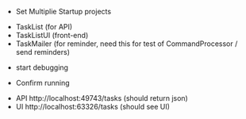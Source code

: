 ﻿* Set Multiplie Startup projects
- TaskList (for API)
- TaskListUI (front-end)
- TaskMailer (for reminder, need this for test of CommandProcessor / send reminders)

* start debugging

* Confirm running
- API http://localhost:49743/tasks (should return json)
- UI http://localhost:63326/tasks (should see UI)


